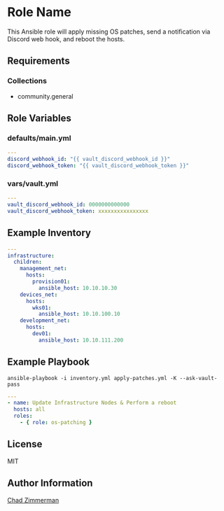 Role Name
=========

This Ansible role will apply missing OS patches, send a notification via Discord web hook, and reboot the hosts.

Requirements
------------

### Collections
  - community.general

Role Variables
--------------

### defaults/main.yml
```yaml
---
discord_webhook_id: "{{ vault_discord_webhook_id }}"
discord_webhook_token: "{{ vault_discord_webhook_token }}"

```

### vars/vault.yml
```yaml
---
vault_discord_webhook_id: 0000000000000
vault_discord_webhook_token: xxxxxxxxxxxxxxxx

```

Example Inventory
-----------------

```yaml
---
infrastructure:
  children:
    management_net:
      hosts:
        provision01:
          ansible_host: 10.10.10.30
    devices_net:
      hosts:
        wks01:
          ansible_host: 10.10.100.10
    development_net:
      hosts:
        dev01:
          ansible_host: 10.10.111.200

```
Example Playbook
----------------

`ansible-playbook -i inventory.yml apply-patches.yml -K --ask-vault-pass`

```yaml
---
- name: Update Infrastructure Nodes & Perform a reboot
  hosts: all
  roles:
    - { role: os-patching }

```

License
-------

MIT

Author Information
------------------

[Chad Zimmerman](https://github.com/PrymalInstynct)
